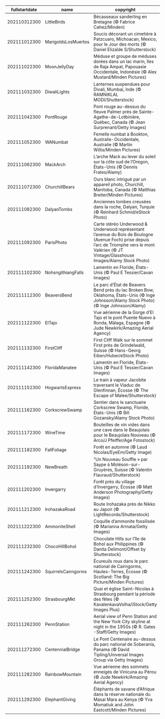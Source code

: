 |fullstartdate|name|copyright|title|image|
|--|--|--|--|--|
202110312300|LittleBirds|Bécasseaux sanderling en Bretagne (© Fabrice Cahez/Minden)|Oiseaux de la Breith !|![](/fr-FR/2021/11/202110312300LittleBirds.jpg)|
202111012300|MarigoldsLosMuertos|Soucis décorant un cimetière à Patzcuaro, Michoacan, Mexico, pour le Jour des morts (© Daniel Elizalde S/Shutterstock)|Dia de los muertos|![](/fr-FR/2021/11/202111012300MarigoldsLosMuertos.jpg)|
202111022300|MoonJellyDay|Méduse et groupe de méduses dorées dans un lac marin, îles de Raja Ampat, Papouasie Occidentale, Indonésie (© Alex Mustard/Minden Pictures)|Médusé !|![](/fr-FR/2021/11/202111022300MoonJellyDay.jpg)|
202111032300|DiwaliLights|Lanternes suspendues pour Divali, Mumbai, Inde (© RAMNIKLAL MODI/Shutterstock)|Triomphe de la lumière|![](/fr-FR/2021/11/202111032300DiwaliLights.jpg)|
202111042300|PontRouge|Pont rouge au-dessus du fleuve Palmer près de Sainte-Agathe-de-Lotbinière, Québec, Canada (© Jean Surprenant/Getty Images)|Pont historique|![](/fr-FR/2021/11/202111042300PontRouge.jpg)|
202111052300|WANumbat|Femelle numbat à Bookton, Australie-Occidentale, Australie (© Martin Willis/Minden Pictures)|C’est la Journée mondiale des numbats !|![](/fr-FR/2021/11/202111052300WANumbat.jpg)|
202111062300|MackArch|L’arche Mack au lever du soleil sur la côte sud de l’Oregon, États-Unis  (© Dennis Frates/Alamy)|Arche protégée|![](/fr-FR/2021/11/202111062300MackArch.jpg)|
202111072300|ChurchillBears|Ours blanc intrigué par un appareil photo, Churchill, Manitoba, Canada (© Matthias Breiter/Minden Pictures)|Le retour des ours|![](/fr-FR/2021/11/202111072300ChurchillBears.jpg)|
202111082300|DalyanTombs|Anciennes tombes creusées dans la roche, Dalyan, Turquie (© Reinhard Schmid/eStock Photo)|Société retrouvée|![](/fr-FR/2021/11/202111082300DalyanTombs.jpg)|
202111092300|ParisPhoto|Carte stéréo Underwood & Underwood représentant l’avenue du Bois de Boulogne (Avenue Foch) prise depuis l’arc de Triomphe vers le mont Valérien (© JT Vintage/Glasshouse Images/Alamy Stock Photo)|Photo de Paris pour Paris Photo|![](/fr-FR/2021/11/202111092300ParisPhoto.jpg)|
202111102300|NohsngithiangFalls|Lamentin en Floride, États-Unis (© Paul E Tessier/Cavan Images)|La vache !|![](/fr-FR/2021/11/202111102300NohsngithiangFalls.jpg)|
202111112300|BeaversBend|Le parc d’État de Beavers Bend près du lac Broken Bow, Oklahoma, États-Unis (© Inge Johnsson/Alamy Stock Photo) (© Inge Johnsson/Alamy)|L’automne dans l’Oklahoma|![](/fr-FR/2021/11/202111112300BeaversBend.jpg)|
202111122300|ElTajo|Vue aérienne de la Gorge d’El Tajo et le pont Puente Nuevo à Ronda, Málaga, Espagne (© Jude Newkirk/Amazing Aerial Agency)|Le grand fossé|![](/fr-FR/2021/11/202111122300ElTajo.jpg)|
202111132300|FirstCliff|First Cliff Walk sur le sommet First près de Grindelwald, Suisse (© Hans-Georg Eiben/Huber/eStock Photo)|Marcher sur l’air|![](/fr-FR/2021/11/202111132300FirstCliff.jpg)|
202111142300|FloridaManatee|Lamentin en Floride, États-Unis (© Paul E Tessier/Cavan Images)|La vache !|![](/fr-FR/2021/11/202111142300FloridaManatee.jpg)|
202111152300|HogwartsExpress|Le train à vapeur Jacobite traversant le Viaduc de Glenfinnan, Écosse (© The Escape of Malee/Shutterstock)|Tous à bord du Hogwarts Express|![](/fr-FR/2021/11/202111152300HogwartsExpress.jpg)|
202111162300|CorkscrewSwamp|Sentier dans le sanctuaire Corkscrew Swamp, Floride, États-Unis (© Bill Gozansky/Alamy Stock Photo)|En route mauvais troupe !|![](/fr-FR/2021/11/202111162300CorkscrewSwamp.jpg)|
202111172300|WineTime|Bouteilles de vin vides dans une cave dans le Beaujolais pour le Beaujolais Nouveau (© Arco/J Pfeiffer/Age Fotostock)|Le vin des copains|![](/fr-FR/2021/11/202111172300WineTime.jpg)|
202111182300|FallFoliage|Forêt en automne (© Laud Nicolas/EyeEm/Getty Image)|L’automne, toujours|![](/fr-FR/2021/11/202111182300FallFoliage.jpg)|
202111192300|NewBreath|“Un Nouveau Souffle » par Saype à Moléson-sur-Gruyères, Suisse (© Valentin Flauraud/Shutterstock)|Un nouveau souffle|![](/fr-FR/2021/11/202111192300NewBreath.jpg)|
202111202300|Invergarry|Forêt près du village d’Invergarry, Écosse (© Matt Anderson Photography/Getty Images)|Forêt écossaise|![](/fr-FR/2021/11/202111202300Invergarry.jpg)|
202111212300|IrohazakaRoad|Route Irohazaka près de Nikko au Japon (© LightRecords/Shutterstock)|Serpent d’asphalte|![](/fr-FR/2021/11/202111212300IrohazakaRoad.jpg)|
202111222300|AmmoniteShell|Coquille d’ammonite fossilisée (© Marianna Armata/Getty Images)|Fibonacci a encore frappé !|![](/fr-FR/2021/11/202111222300AmmoniteShell.jpg)|
202111232300|ChocoHillBohol|Chocolate Hills sur l’île de Bohol aux Philippines (© Danita Delimont/Offset by Shutterstock)|Qui a une cuillère ?|![](/fr-FR/2021/11/202111232300ChocoHillBohol.jpg)|
202111242300|SquirrelsCairngorms|Écureuils roux dans le parc national de Cairngorms, Hautes-Terres, Écosse (© Scotland: The Big Picture/Minden Pictures)|À table !|![](/fr-FR/2021/11/202111242300SquirrelsCairngorms.jpg)|
202111252300|StrasbourgMkt|Quai et église Saint-Nicolas à Strasbourg pendant la période des fêtes (© KavalenkavaVolha/iStock/Getty Images Plus)|Noël comme il se doit|![](/fr-FR/2021/11/202111252300StrasbourgMkt.jpg)|
202111262300|PennStation|Aerial view of Penn Station and the New York City skyline at night in the 1950s (© R. Gates -Staff/Getty Images)|New York, New York|![](/fr-FR/2021/11/202111262300PennStation.jpg)|
202111272300|CentennialBridge|Le Pont Centenaire au-dessus du parc national de Soberanía, Panama (© David Tipling/Universal Images Group via Getty Images)|Indépendance panaméenne|![](/fr-FR/2021/11/202111272300CentennialBridge.jpg)|
202111282300|RainbowMountain|Vue aérienne des sommets enneigés de Vinicuna au Pérou (© Jude Newkirk/Amazing Aerial Agency)|Montagne arc-en-ciel|![](/fr-FR/2021/11/202111282300RainbowMountain.jpg)|
202111292300|ElephantGiving|Éléphants de savane d’Afrique dans la réserve nationale du Masai Mara au Kenya (© Yva Momatiuk and John Eastcott/Minden Pictures)|Câlin !|![](/fr-FR/2021/11/202111292300ElephantGiving.jpg)|
